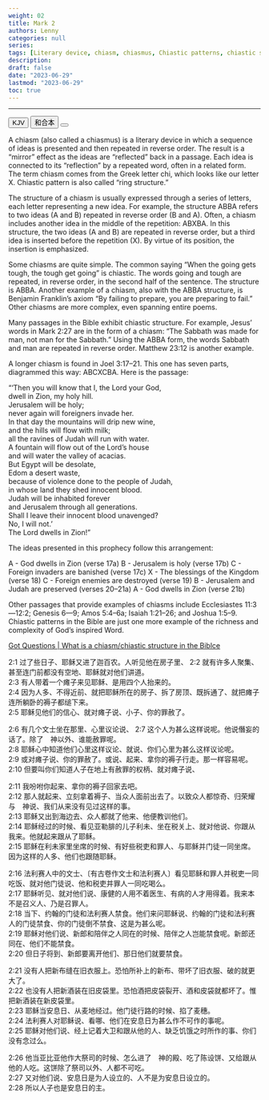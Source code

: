 ```yaml
---
weight: 02
title: Mark 2
authors: Lenny
categories: null
series: 
tags: [Literary device, chiasm, chiasmus, Chiastic patterns, chiastic structure]
description: 
draft: false
date: "2023-06-29"
lastmod: "2023-06-29"
toc: true
---
```


<!--more-->
---

<!-- Tab links -->

<div class="tab">
  <button class="tablinks active" onclick="tablabel(event, 'english')">KJV</button>
  <button class="tablinks" onclick="tablabel(event, 'chinese')">和合本</button>
  <button class="tablinks" onclick="tablabel(event, 'verse1')"></button>
</div>

<!-- Tab content -->
<div id="english" class="tabcontent" style="display:block">


A chiasm (also called a chiasmus) is a literary device in which a sequence of ideas is presented and then repeated in reverse order. The result is a “mirror” effect as the ideas are “reflected” back in a passage. Each idea is connected to its “reflection” by a repeated word, often in a related form. The term chiasm comes from the Greek letter chi, which looks like our letter X. Chiastic pattern is also called “ring structure.”

The structure of a chiasm is usually expressed through a series of letters, each letter representing a new idea. For example, the structure ABBA refers to two ideas (A and B) repeated in reverse order (B and A). Often, a chiasm includes another idea in the middle of the repetition: ABXBA. In this structure, the two ideas (A and B) are repeated in reverse order, but a third idea is inserted before the repetition (X). By virtue of its position, the insertion is emphasized.

Some chiasms are quite simple. The common saying “When the going gets tough, the tough get going” is chiastic. The words going and tough are repeated, in reverse order, in the second half of the sentence. The structure is ABBA. Another example of a chiasm, also with the ABBA structure, is Benjamin Franklin’s axiom “By failing to prepare, you are preparing to fail.” Other chiasms are more complex, even spanning entire poems.

Many passages in the Bible exhibit chiastic structure. For example, Jesus’ words in Mark 2:27 are in the form of a chiasm: “The Sabbath was made for man, not man for the Sabbath.” Using the ABBA form, the words Sabbath and man are repeated in reverse order. Matthew 23:12 is another example.

A longer chiasm is found in Joel 3:17–21. This one has seven parts, diagrammed this way: ABCXCBA. Here is the passage:

“‘Then you will know that I, the Lord your God,  
   dwell in Zion, my holy hill.  
Jerusalem will be holy;  
   never again will foreigners invade her.  
In that day the mountains will drip new wine,  
   and the hills will flow with milk;  
   all the ravines of Judah will run with water.  
A fountain will flow out of the Lord’s house  
   and will water the valley of acacias.  
But Egypt will be desolate,  
   Edom a desert waste,  
because of violence done to the people of Judah,  
   in whose land they shed innocent blood.  
Judah will be inhabited forever  
   and Jerusalem through all generations.  
Shall I leave their innocent blood unavenged?  
   No, I will not.’  
The Lord dwells in Zion!”

The ideas presented in this prophecy follow this arrangement:

A - God dwells in Zion (verse 17a)
B - Jerusalem is holy (verse 17b)
C - Foreign invaders are banished (verse 17c)
X - The blessings of the Kingdom (verse 18)
C - Foreign enemies are destroyed (verse 19)
B - Jerusalem and Judah are preserved (verses 20–21a)
A - God dwells in Zion (verse 21b)

Other passages that provide examples of chiasms include Ecclesiastes 11:3—12:2; Genesis 6—9; Amos 5:4–6a; Isaiah 1:21–26; and Joshua 1:5–9. Chiastic patterns in the Bible are just one more example of the richness and complexity of God’s inspired Word.

<a href = "https://www.gotquestions.org/chiasm-chiastic.html" target="_blank" rel="noopener noreferrer">Got Questions | What is a chiasm/chiastic structure in the Biblce</a>

</div>

<div id="chinese" class="tabcontent">


</div>

<div id="verse1" class="tabcontent">

2:1 过了些日子、耶稣又进了迦百农。人听见他在房子里、
2:2 就有许多人聚集、甚至连门前都没有空地、耶稣就对他们讲道。  
2:3 有人带着一个瘫子来见耶稣、是用四个人抬来的。  
2:4 因为人多、不得近前、就把耶稣所在的房子、拆了房顶、既拆通了、就把瘫子连所躺卧的褥子都缒下来。  
2:5 耶稣见他们的信心、就对瘫子说、小子、你的罪赦了。  

2:6 有几个文士坐在那里、心里议论说、
2:7 这个人为甚么这样说呢。他说僭妄的话了。除了　神以外、谁能赦罪呢。  
2:8 耶稣心中知道他们心里这样议论、就说、你们心里为甚么这样议论呢。  
2:9 或对瘫子说、你的罪赦了。或说、起来、拿你的褥子行走。那一样容易呢。  
2:10 但要叫你们知道人子在地上有赦罪的权柄、就对瘫子说、

2:11 我吩咐你起来、拿你的褥子回家去吧。  
2:12 那人就起来、立刻拿着褥子、当众人面前出去了。以致众人都惊奇、归荣耀与　神说、我们从来没有见过这样的事。  
2:13 耶稣又出到海边去、众人都就了他来、他便教训他们。  
2:14 耶稣经过的时候、看见亚勒腓的儿子利未、坐在税关上、就对他说、你跟从我来。他就起来跟从了耶稣。  
2:15 耶稣在利未家里坐席的时候、有好些税吏和罪人、与耶稣并门徒一同坐席。因为这样的人多、他们也跟随耶稣。  

2:16 法利赛人中的文士、〔有古卷作文士和法利赛人〕看见耶稣和罪人并税吏一同吃饭、就对他门徒说、他和税吏并罪人一同吃喝么。  
2:17 耶稣听见、就对他们说、康健的人用不着医生、有病的人才用得着。我来本不是召义人、乃是召罪人。  
2:18 当下、约翰的门徒和法利赛人禁食。他们来问耶稣说、约翰的门徒和法利赛人的门徒禁食、你的门徒倒不禁食、这是为甚么呢。  
2:19 耶稣对他们说、新郎和陪伴之人同在的时候、陪伴之人岂能禁食呢。新郎还同在、他们不能禁食。  
2:20 但日子将到、新郎要离开他们、那日他们就要禁食。  

2:21 没有人把新布缝在旧衣服上。恐怕所补上的新布、带坏了旧衣服、破的就更大了。  
2:22 也没有人把新酒装在旧皮袋里。恐怕酒把皮袋裂开、酒和皮袋就都坏了。惟把新酒装在新皮袋里。  
2:23 耶稣当安息日、从麦地经过。他门徒行路的时候、掐了麦穗。  
2:24 法利赛人对耶稣说、看哪、他们在安息日为甚么作不可作的事呢。  
2:25 耶稣对他们说、经上记着大卫和跟从他的人、缺乏饥饿之时所作的事、你们没有念过么。  

2:26 他当亚比亚他作大祭司的时候、怎么进了　神的殿、吃了陈设饼、又给跟从他的人吃。这饼除了祭司以外、人都不可吃。  
2:27 又对他们说、安息日是为人设立的、人不是为安息日设立的。  
2:28 所以人子也是安息日的主。  
</div>
